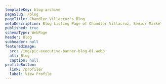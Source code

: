 ```yaml
---
templateKey: blog-archive
pageSlug: /blog
pageTitle: Chandler Villacruz's Blog
metaDescription: Blog Listing Page of Chandler Villacruz, Senior Marketing Manager
published: true
schemaType: WebPage
header: Blog
subheader: null
featuredImage:
  src: /img/pic-executive-banner-blog-01.webp
  alt: Blog
  caption: null
profileButton:
  link: /profile/
  label: View Profile
---
```

